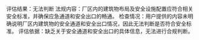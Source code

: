 评估结果：无法判断
法规内容：厂区内的建筑物布局及安全设施配置应符合相关安全标准，并确保应急通道和安全出口的畅通。
检查情况：用户提供的内容未明确说明厂区内建筑物的安全通道和安全出口情况，因此无法判断是否符合安全标准。
评估依据：缺乏关于安全通道和安全出口的具体信息，无法进行合规判断。